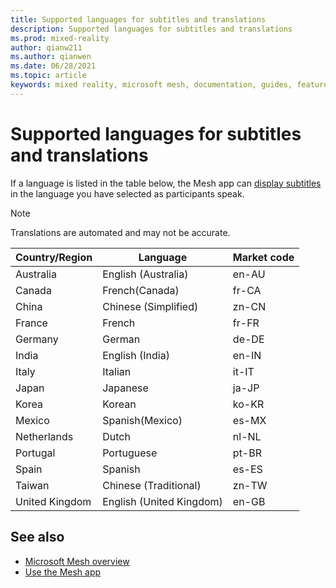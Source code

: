 ```yaml
---
title: Supported languages for subtitles and translations
description: Supported languages for subtitles and translations
ms.prod: mixed-reality
author: qianw211
ms.author: qianwen
ms.date: 06/28/2021
ms.topic: article
keywords: mixed reality, microsoft mesh, documentation, guides, features, holograms, spaces
---
```


# Supported languages for subtitles and translations

If a language is listed in the table below, the Mesh app can [display subtitles](use-mesh.md#setting-user-preferences) in the language you have selected as participants speak.

>[!Note]
>Translations are automated and may not be accurate.

|Country/Region|Language|Market code| 
|-|-|- |
|Australia|English (Australia)|en-AU |
|Canada|French(Canada)|fr-CA |
|China|Chinese (Simplified)|zn-CN |
|France|French|fr-FR | 
|Germany|German|de-DE |
|India|English (India)|en-IN |
|Italy|Italian|it-IT |
|Japan|Japanese|ja-JP |
|Korea|Korean|ko-KR |
|Mexico|Spanish(Mexico)|es-MX |
|Netherlands|Dutch|nl-NL |
|Portugal|Portuguese|pt-BR |
|Spain|Spanish|es-ES |
|Taiwan|Chinese (Traditional)|zn-TW |
|United Kingdom|English (United Kingdom)|en-GB|

## See also

- [Microsoft Mesh overview](../../overview.md)
- [Use the Mesh app](use-mesh.md)

